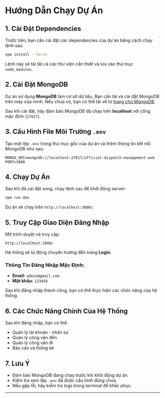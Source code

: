 # Hướng Dẫn Chạy Dự Án

## 1. Cài Đặt Dependencies

Trước tiên, bạn cần cài đặt các dependencies của dự án bằng cách chạy lệnh sau:

```sh
npm install --force
```

Lệnh này sẽ tải tất cả các thư viện cần thiết và lưu vào thư mục `node_modules`.

## 2. Cài Đặt MongoDB

Dự án sử dụng **MongoDB** làm cơ sở dữ liệu. Bạn cần tải và cài đặt MongoDB trên máy của mình. Nếu chưa có, bạn có thể tải về từ [trang chủ MongoDB](https://www.mongodb.com/try/download/community).

Sau khi cài đặt, hãy đảm bảo MongoDB đã chạy trên **localhost** với cổng mặc định (`27017`).

## 3. Cấu Hình File Môi Trường `.env`

Tạo một tệp `.env` trong thư mục gốc của dự án và thêm thông tin kết nối MongoDB như sau:

```env
MONGO_URI=mongodb://localhost:27017/official-dispatch-management-web
PORT=3000
```

## 4. Chạy Dự Án

Sau khi đã cài đặt xong, chạy lệnh sau để khởi động server:

```sh
npm run dev
```

Dự án sẽ chạy trên `http://localhost:3000/`.

## 5. Truy Cập Giao Diện Đăng Nhập

Mở trình duyệt và truy cập:

```
http://localhost:3000/
```

Hệ thống sẽ tự động chuyển hướng đến trang **Login**.

### Thông Tin Đăng Nhập Mặc Định:

-   **Email:** `admin@gmail.com`
-   **Mật khẩu:** `123456`

Sau khi đăng nhập thành công, bạn có thể thực hiện các chức năng của hệ thống.

## 6. Các Chức Năng Chính Của Hệ Thống

Sau khi đăng nhập, bạn có thể:

-   Quản lý tài khoản - nhân sự
-   Quản lý công văn đến
-   Quản lý công văn đi
-   Báo cáo và thống kê

## 7. Lưu Ý

-   Đảm bảo MongoDB đang chạy trước khi khởi động dự án.
-   Kiểm tra xem tệp `.env` đã được cấu hình đúng chưa.
-   Nếu gặp lỗi, hãy kiểm tra logs trong terminal để khắc phục.

---

